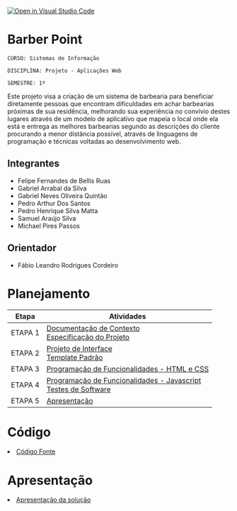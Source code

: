 [![Open in Visual Studio Code](https://classroom.github.com/assets/open-in-vscode-c66648af7eb3fe8bc4f294546bfd86ef473780cde1dea487d3c4ff354943c9ae.svg)](https://classroom.github.com/online_ide?assignment_repo_id=10319565&assignment_repo_type=AssignmentRepo)
# Barber Point

`CURSO: Sistemas de Informação`

`DISCIPLINA: Projeto - Aplicações Web`

`SEMESTRE: 1º`

Este projeto visa a criação de um sistema de barbearia para beneficiar diretamente  pessoas que encontram  dificuldades em achar barbearias próximas de sua residência, melhorando sua experiência no convívio destes lugares  através de um modelo de aplicativo que mapeia o local onde ela está e  entrega as melhores barbearias segundo as descrições do cliente procurando a menor distância possível, através de linguagens de programação e técnicas voltadas ao desenvolvimento web.

## Integrantes

* Felipe Fernandes de Bellis Ruas
* Gabriel Arrabal da Silva
* Gabriel Neves Oliveira Quintão
* Pedro Arthur Dos Santos
* Pedro Henrique Silva Matta
* Samuel Araújo Silva
* Michael Pires Passos

## Orientador

* Fábio Leandro Rodrigues Cordeiro

# Planejamento

| Etapa         | Atividades |
|  :----:   | ----------- |
| ETAPA 1         |[Documentação de Contexto](docs/context.md) <br> [Especificação do Projeto](docs/especification.md) |
| ETAPA 2         |[Projeto de Interface](docs/interface.md) <br> [Template Padrão](docs/template.md) |
| ETAPA 3         |[Programação de Funcionalidades - HTML e CSS](docs/development.md) |
| ETAPA 4        |[Programação de Funcionalidades - Javascript](docs/development.md) <br> [Testes de Software ](docs/tests.md) |
| ETAPA 5         | [Apresentação](presentation/README.md) |

# Código

<li><a href="src/README.md"> Código Fonte</a></li>

# Apresentação

<li><a href="presentation/README.md"> Apresentação da solução</a></li>
